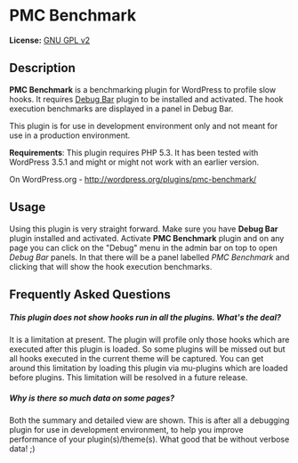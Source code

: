 PMC Benchmark
=============

**License:** [GNU GPL v2](http://www.gnu.org/licenses/gpl-2.0.html)

## Description ##

**PMC Benchmark** is a benchmarking plugin for WordPress to profile slow hooks. It requires [Debug Bar](http://wordpress.org/plugins/debug-bar/) plugin to be installed and activated. The hook execution benchmarks are displayed in a panel in Debug Bar.

This plugin is for use in development environment only and not meant for use in a production environment.

**Requirements**: This plugin requires PHP 5.3. It has been tested with WordPress 3.5.1 and might or might not work with an earlier version.

On WordPress.org - http://wordpress.org/plugins/pmc-benchmark/

## Usage ##

Using this plugin is very straight forward. Make sure you have __Debug Bar__ plugin installed and activated. Activate **PMC Benchmark** plugin and on any page you can click on the "Debug" menu in the admin bar on top to open _Debug Bar_ panels. In that there will be a panel labelled _PMC Benchmark_ and clicking that will show the hook execution benchmarks.

## Frequently Asked Questions ##

##### This plugin does not show hooks run in all the plugins. What's the deal?

It is a limitation at present. The plugin will profile only those hooks which are executed after this plugin is loaded. So some plugins will be missed out but all hooks executed in the current theme will be captured. You can get around this limitation by loading this plugin via mu-plugins which are loaded before plugins. This limitation will be resolved in a future release.

##### Why is there so much data on some pages?

Both the summary and detailed view are shown. This is after all a debugging plugin for use in development environment, to help you improve performance of your plugin(s)/theme(s). What good that be without verbose data! ;)

